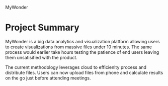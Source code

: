 MyWonder

# Project Summary

MyWonder is a big data analytics and visualization platform allowing users to create visualizations from massive files under 10 minutes. The same process would earlier take hours testing the patience of end users leaving them unsatisified with the product.

The current methodology leverages cloud to efficienlty process and distribute files. Users can now upload files from phone and calculate results on the go just before attending meetings.
